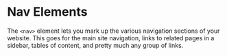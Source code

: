 # Nav Elements

The `<nav>` element lets you mark up the various navigation sections of your website. 
This goes for the main site navigation, links to related pages in a sidebar, tables of content, and pretty much any group of links.